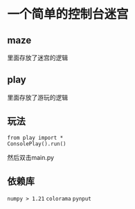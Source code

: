 # 一个简单的控制台迷宫
## maze
里面存放了迷宫的逻辑
## play
里面存放了游玩的逻辑
## 玩法
```
from play import *
ConsolePlay().run()
```
然后双击main.py
## 依赖库
`numpy > 1.21`
`colorama`
`pynput`
